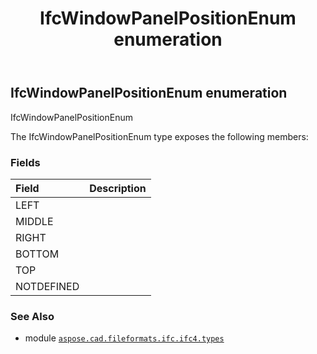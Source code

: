 ﻿---
title: IfcWindowPanelPositionEnum enumeration
second_title: Aspose.CAD for Python via .NET API References
description: 
type: docs
weight: 3910
url: /python-net/aspose.cad.fileformats.ifc.ifc4.types/ifcwindowpanelpositionenum/
is_root: false
---

## IfcWindowPanelPositionEnum enumeration

IfcWindowPanelPositionEnum



The IfcWindowPanelPositionEnum type exposes the following members:

### Fields
| Field | Description |
| :- | :- |
| LEFT |  |
| MIDDLE |  |
| RIGHT |  |
| BOTTOM |  |
| TOP |  |
| NOTDEFINED |  |



### See Also
* module [`aspose.cad.fileformats.ifc.ifc4.types`](..)
